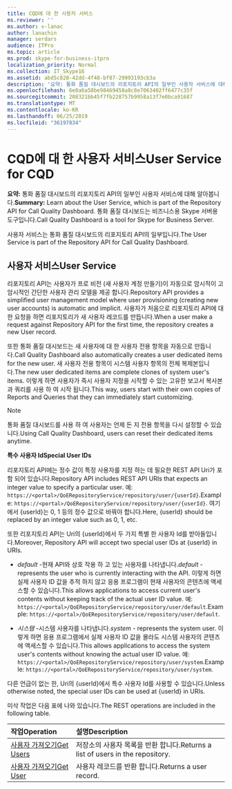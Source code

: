 ```yaml
---
title: CQD에 대 한 사용자 서비스
ms.reviewer: ''
ms.author: v-lanac
author: lanachin
manager: serdars
audience: ITPro
ms.topic: article
ms.prod: skype-for-business-itpro
localization_priority: Normal
ms.collection: IT_Skype16
ms.assetid: abd5c828-42dd-4f48-bf87-29993193cb3a
description: '요약: 통화 품질 대시보드의 리포지토리 API의 일부인 사용자 서비스에 대해 알아봅니다. 통화 품질 대시보드는 비즈니스용 Skype 서버용 도구입니다.'
ms.openlocfilehash: 6e0a6a58be98469458a8c8e7063402ff6477c35f
ms.sourcegitcommit: 208321bb45f7fb228757b9958a13f7e0bca91687
ms.translationtype: MT
ms.contentlocale: ko-KR
ms.lasthandoff: 06/25/2019
ms.locfileid: "36197834"
---
```

# <a name="user-service-for-cqd"></a><span data-ttu-id="06728-104">CQD에 대 한 사용자 서비스</span><span class="sxs-lookup"><span data-stu-id="06728-104">User Service for CQD</span></span>
 
<span data-ttu-id="06728-105">**요약:** 통화 품질 대시보드의 리포지토리 API의 일부인 사용자 서비스에 대해 알아봅니다.</span><span class="sxs-lookup"><span data-stu-id="06728-105">**Summary:** Learn about the User Service, which is part of the Repository API for Call Quality Dashboard.</span></span> <span data-ttu-id="06728-106">통화 품질 대시보드는 비즈니스용 Skype 서버용 도구입니다.</span><span class="sxs-lookup"><span data-stu-id="06728-106">Call Quality Dashboard is a tool for Skype for Business Server.</span></span>
  
<span data-ttu-id="06728-107">사용자 서비스는 통화 품질 대시보드의 리포지토리 API의 일부입니다.</span><span class="sxs-lookup"><span data-stu-id="06728-107">The User Service is part of the Repository API for Call Quality Dashboard.</span></span>
  
## <a name="user-service"></a><span data-ttu-id="06728-108">사용자 서비스</span><span class="sxs-lookup"><span data-stu-id="06728-108">User Service</span></span>

<span data-ttu-id="06728-109">리포지토리 API는 사용자가 프로 비전 (새 사용자 계정 만들기)이 자동으로 암시적이 고 암시적인 간단한 사용자 관리 모델을 제공 합니다.</span><span class="sxs-lookup"><span data-stu-id="06728-109">Repository API provides a simplified user management model where user provisioning (creating new user accounts) is automatic and implicit.</span></span> <span data-ttu-id="06728-110">사용자가 처음으로 리포지토리 API에 대 한 요청을 하면 리포지토리가 새 사용자 레코드를 만듭니다.</span><span class="sxs-lookup"><span data-stu-id="06728-110">When a user make a request against Repository API for the first time, the repository creates a new User record.</span></span> 
  
<span data-ttu-id="06728-111">또한 통화 품질 대시보드는 새 사용자에 대 한 사용자 전용 항목을 자동으로 만듭니다.</span><span class="sxs-lookup"><span data-stu-id="06728-111">Call Quality Dashboard also automatically creates a user dedicated items for the new user.</span></span> <span data-ttu-id="06728-112">새 사용자 전용 항목이 시스템 사용자 항목의 전체 복제본입니다.</span><span class="sxs-lookup"><span data-stu-id="06728-112">The new user dedicated items are complete clones of system user's items.</span></span> <span data-ttu-id="06728-113">이렇게 하면 사용자가 즉시 사용자 지정을 시작할 수 있는 고유한 보고서 복사본과 쿼리를 사용 하 여 시작 됩니다.</span><span class="sxs-lookup"><span data-stu-id="06728-113">This way, users start with their own copies of Reports and Queries that they can immediately start customizing.</span></span> 
  
> [!NOTE]
> <span data-ttu-id="06728-114">통화 품질 대시보드를 사용 하 여 사용자는 언제 든 지 전용 항목을 다시 설정할 수 있습니다.</span><span class="sxs-lookup"><span data-stu-id="06728-114">Using Call Quality Dashboard, users can reset their dedicated items anytime.</span></span> 
  
 <span data-ttu-id="06728-115">**특수 사용자 Id**</span><span class="sxs-lookup"><span data-stu-id="06728-115">**Special User IDs**</span></span>
  
<span data-ttu-id="06728-116">리포지토리 API에는 정수 값이 특정 사용자를 지정 하는 데 필요한 REST API Uri가 포함 되어 있습니다.</span><span class="sxs-lookup"><span data-stu-id="06728-116">Repository API includes REST API URIs that expects an integer value to specify a particular user.</span></span> <span data-ttu-id="06728-117">예: `https://<portal>/QoERepositoryService/repository/user/{userId}`.</span><span class="sxs-lookup"><span data-stu-id="06728-117">Example:  `https://<portal>/QoERepositoryService/repository/user/{userId}`.</span></span> <span data-ttu-id="06728-118">여기에서 {userId}는 0, 1 등의 정수 값으로 바꿔야 합니다.</span><span class="sxs-lookup"><span data-stu-id="06728-118">Here, {userId} should be replaced by an integer value such as 0, 1, etc.</span></span>
  
<span data-ttu-id="06728-119">또한 리포지토리 API는 Uri의 {userId}에서 두 가지 특별 한 사용자 Id를 받아들입니다.</span><span class="sxs-lookup"><span data-stu-id="06728-119">Moreover, Repository API will accept two special user IDs at {userId} in URIs.</span></span>
  
-  <span data-ttu-id="06728-120">*default* -현재 API와 상호 작용 하 고 있는 사용자를 나타냅니다.</span><span class="sxs-lookup"><span data-stu-id="06728-120">*default*  - represents the user who is currently interacting with the API.</span></span> <span data-ttu-id="06728-121">이렇게 하면 실제 사용자 ID 값을 추적 하지 않고 응용 프로그램이 현재 사용자의 콘텐츠에 액세스할 수 있습니다.</span><span class="sxs-lookup"><span data-stu-id="06728-121">This allows applications to access current user's contents without keeping track of the actual user ID value.</span></span> <span data-ttu-id="06728-122">예: `https://<portal>/QoERepositoryService/repository/user/default`.</span><span class="sxs-lookup"><span data-stu-id="06728-122">Example: `https://<portal>/QoERepositoryService/repository/user/default`.</span></span>
    
-  <span data-ttu-id="06728-123">*시스템* -시스템 사용자를 나타냅니다.</span><span class="sxs-lookup"><span data-stu-id="06728-123">*system*  - represents the system user.</span></span> <span data-ttu-id="06728-124">이렇게 하면 응용 프로그램에서 실제 사용자 ID 값을 몰라도 시스템 사용자의 콘텐츠에 액세스할 수 있습니다.</span><span class="sxs-lookup"><span data-stu-id="06728-124">This allows applications to access the system user's contents without knowing the actual user ID value.</span></span> <span data-ttu-id="06728-125">예: `https://<portal>/QoERepositoryService/repository/user/system`.</span><span class="sxs-lookup"><span data-stu-id="06728-125">Example: `https://<portal>/QoERepositoryService/repository/user/system`.</span></span>
    
<span data-ttu-id="06728-126">다른 언급이 없는 한, Uri의 {userId}에서 특수 사용자 Id를 사용할 수 있습니다.</span><span class="sxs-lookup"><span data-stu-id="06728-126">Unless otherwise noted, the special user IDs can be used at {userId} in URIs.</span></span> 
  
<span data-ttu-id="06728-127">미삭 작업은 다음 표에 나와 있습니다.</span><span class="sxs-lookup"><span data-stu-id="06728-127">The REST operations are included in the following table.</span></span>
  
|<span data-ttu-id="06728-128">**작업**</span><span class="sxs-lookup"><span data-stu-id="06728-128">**Operation**</span></span>|<span data-ttu-id="06728-129">**설명**</span><span class="sxs-lookup"><span data-stu-id="06728-129">**Description**</span></span>|
|:-----|:-----|
|[<span data-ttu-id="06728-130">사용자 가져오기</span><span class="sxs-lookup"><span data-stu-id="06728-130">Get Users</span></span>](get-users.md) <br/> |<span data-ttu-id="06728-131">저장소의 사용자 목록을 반환 합니다.</span><span class="sxs-lookup"><span data-stu-id="06728-131">Returns a list of users in the repository.</span></span>  <br/> |
|[<span data-ttu-id="06728-132">사용자 가져오기</span><span class="sxs-lookup"><span data-stu-id="06728-132">Get User</span></span>](get-user.md) <br/> |<span data-ttu-id="06728-133">사용자 레코드를 반환 합니다.</span><span class="sxs-lookup"><span data-stu-id="06728-133">Returns a user record.</span></span>  <br/> |
   


